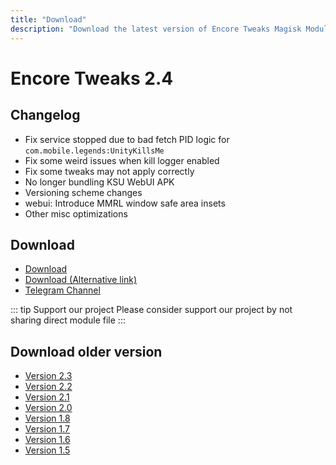 ```yaml
---
title: "Download"
description: "Download the latest version of Encore Tweaks Magisk Module here"
---
```


# Encore Tweaks 2.4

## Changelog
- Fix service stopped due to bad fetch PID logic for `com.mobile.legends:UnityKillsMe`
- Fix some weird issues when kill logger enabled
- Fix some tweaks may not apply correctly
- No longer bundling KSU WebUI APK
- Versioning scheme changes
- webui: Introduce MMRL window safe area insets
- Other misc optimizations

## Download
- [Download](https://shrinkme.ink/siAtnS)
- [Download (Alternative link)](https://sfl.gl/DS5co)
- [Telegram Channel](https://rem01schannel.t.me)

::: tip Support our project
Please consider support our project by not sharing direct module file
:::

## Download older version
- [Version 2.3](/download/version/2.3)
- [Version 2.2](/download/version/2.2)
- [Version 2.1](/download/version/2.1)
- [Version 2.0](/download/version/2.0)
- [Version 1.8](/download/version/1.8)
- [Version 1.7](/download/version/1.7)
- [Version 1.6](/download/version/1.6)
- [Version 1.5](/download/version/1.5)
